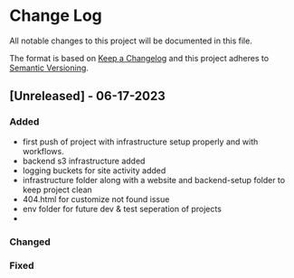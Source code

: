 
# Change Log
All notable changes to this project will be documented in this file.
 
The format is based on [Keep a Changelog](http://keepachangelog.com/)
and this project adheres to [Semantic Versioning](http://semver.org/).
 
## [Unreleased] - 06-17-2023
 
 
### Added

- first push of project with infrastructure setup properly and with workflows.
- backend s3 infrastructure added
- logging buckets for site activity added
- infrastructure folder along with a website and backend-setup folder to keep project clean
- 404.html for customize not found issue
- env folder for future dev & test seperation of projects
- 
 
### Changed
 
### Fixed
